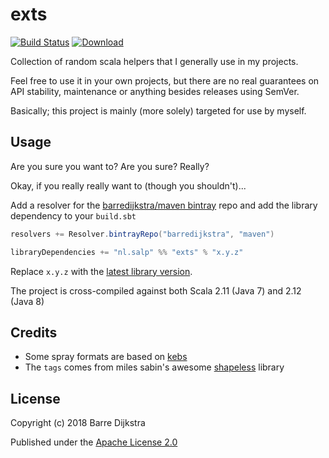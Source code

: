 exts
====
[![Build Status](https://api.travis-ci.org/barredijkstra/exts.png?branch=master)](https://travis-ci.org/barredijkstra/exts)
[![Download](https://api.bintray.com/packages/barredijkstra/maven/exts/images/download.svg) ](https://bintray.com/barredijkstra/maven/exts/_latestVersion)

Collection of random scala helpers that I generally use in my projects.

Feel free to use it in your own projects, but there are no real guarantees on API stability, maintenance or anything besides releases using SemVer.

Basically; this project is mainly (more solely) targeted for use by myself.

## Usage
Are you sure you want to? Are you sure? Really?

Okay, if you really really want to (though you shouldn't)...

Add a resolver for the [barredijkstra/maven bintray](https://bintray.com/barredijkstra/maven/) repo and add the library dependency to your `build.sbt`


```scala
resolvers += Resolver.bintrayRepo("barredijkstra", "maven")

libraryDependencies += "nl.salp" %% "exts" % "x.y.z"
```

Replace `x.y.z` with the [latest library version](https://bintray.com/barredijkstra/maven/exts/_latestVersion).

The project is cross-compiled against both Scala 2.11 (Java 7) and 2.12 (Java 8)

## Credits
- Some spray formats are based on [kebs](https://github.com/theiterators/kebs/)  
- The `tags` comes from miles sabin's awesome [shapeless](https://github.com/milessabin/shapeless) library

## License
Copyright (c) 2018 Barre Dijkstra

Published under the [Apache License 2.0](http://www.apache.org/licenses/LICENSE-2.0.txt)
